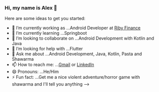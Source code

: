 ### Hi, my name is Alex 👋

Here are some ideas to get you started:

- 🔭 I’m currently working as ...Android Developer at [Riby Finance](https://www.linkedin.com/company/riby-finance/)
- 🌱 I’m currently learning ...Springboot
- 👯 I’m looking to collaborate on ...Android Development with Kotlin and Java
- 🤔 I’m looking for help with ...Flutter
- 💬 Ask me about ...Android Development, Java, Kotlin, Pasta and Shawarma
- 📫 How to reach me: ...[Gmail](alexeluro@gmail.com) or [LinkedIn](https://linkedin.com/in/eluro-alex-660826197/)
- 😄 Pronouns: ...He/Him
- ⚡ Fun fact: ...Get me a nice violent adventure/horror game with shawarma and I'll tell you anything 
-->
